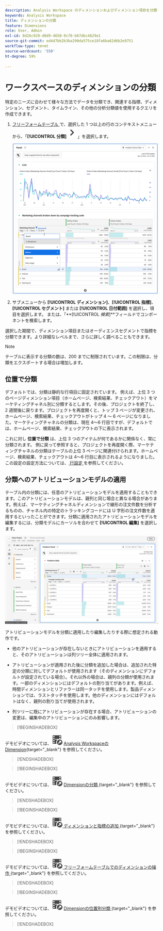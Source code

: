 ```yaml
---
description: Analysis Workspace のディメンションおよびディメンション項目を分類します。
keywords: Analysis Workspace
title: ディメンションの分類
feature: Dimensions
role: User, Admin
exl-id: 0d26c920-d0d9-4650-9cf0-b67dbc4629e1
source-git-commit: ed4d7bb2b3ba290da575ce18fa6ba62d6b2e9751
workflow-type: tm+mt
source-wordcount: '550'
ht-degree: 59%

---
```


# ワークスペースのディメンションの分類

特定のニーズに合わせて様々な方法でデータを分類でき、関連する指標、ディメンション、セグメント、タイムライン、その他の分析分類値を使用するクエリを作成できます。

1. [ フリーフォームテーブル ](/help/analyze/analysis-workspace/visualizations/freeform-table/freeform-table.md) で、選択した 1 つ以上の行のコンテキストメニューから、「**[!UICONTROL 分類]**![ 山形の右 ](/help/assets/icons/ChevronRight.svg)」を選択します。

   ![ 選択した項目からアラートを作成を示すステップ結果。](assets/breakdown.png)

1. サブメニューから **[!UICONTROL ディメンション]**、**[!UICONTROL 指標]**、**[!UICONTROL セグメント]** または **[!UICONTROL 日付範囲]** を選択し、項目を選択します。 または、「**[!UICONTROL *検索&#x200B;*]**フィールドでコンポーネントを検索します。

選択した期間で、ディメンション項目またはオーディエンスセグメントで指標を分類できます。より詳細なレベルまで、さらに詳しく調べることもできます。

>[!NOTE]
>
>テーブルに表示する分類の数は、200 までに制限されています。この制限は、分類をエクスポートする場合は増加します。

## 位置で分類

デフォルトでは、分類は静的な行項目に固定されています。 例えば、上位 3 つのページディメンション項目（ホームページ、検索結果、チェックアウト）をマーケティングチャネル別に分類するとします。その後、プロジェクトを終了し、2 週間後に戻ります。プロジェクトを再度開くと、トップ 3 ページが変更され、ホームページ、検索結果、チェックアウトがトップ 4 ～ 6 ページになりました。マーケティングチャネルの分類は、現在 4～6 行目ですが、デフォルトでは、ホームページ、検索結果、チェックアウトの下に表示されます。

これに対し **位置で分類** は、上位 3 つのアイテムが何であるかに関係なく、常に分類されます。 例に戻って参照すると、プロジェクトを再度開く際、マーケティングチャネルの分類はテーブルの上位 3 ページに関連付けられます。ホームページ、検索結果、チェックアウトは 4～6 行目に表示されるようになりました。 この設定の設定方法については、[ 行設定 ](/help/analyze/analysis-workspace/visualizations/freeform-table/column-row-settings/table-settings.md) を参照してください。



## 分類へのアトリビューションモデルの適用

テーブル内の分類には、任意のアトリビューションモデルを適用することもできます。このアトリビューションモデルは、親列と同じ場合と異なる場合があります。例えば、マーケティングチャネルディメンションで線形の注文件数を分析するものの、チャネル内の特定のトラッキングコードには U 字形の注文件数を適用するといったことができます。分類に適用されたアトリビューションモデルを編集するには、分類モデルにカーソルを合わせて **[!UICONTROL 編集]** を選択します。

![ 分類設定を示す順序アトリビューション比較 ](assets/breakdown-attribution.png)

アトリビューションモデルを分類に適用したり編集したりする際に想定される動作です。

* 他のアトリビューションが存在しないときにアトリビューションを適用すると、そのアトリビューションは列ツリー全体に適用されます。

* アトリビューションが適用された後に分類を追加した場合は、追加された特定の分類に対してデフォルトが使用されます（そのディメンションにデフォルトが設定されている場合）。それ以外の場合は、親列の分類が使用されます。一部のディメンションにはデフォルトの割り当てがあります。例えば、時間ディメンションとリファラーは同一タッチを使用します。製品ディメンションでは、ラストタッチを使用します。他のディメンションにはデフォルトはなく、親列の割り当てが使用されます。

* 列ツリーに既にアトリビューションが存在する場合、アトリビューションの変更は、編集中のアトリビューションにのみ影響します。

>[!BEGINSHADEBOX]

デモビデオについては、![VideoCheckedOut](/help/assets/icons/VideoCheckedOut.svg) [Analysis WorkspaceのDimension](https://video.tv.adobe.com/v/23971?quality=12&learn=on){target="_blank"} を参照してください。


>[!ENDSHADEBOX]


>[!BEGINSHADEBOX]

デモビデオについては、![VideoCheckedOut](/help/assets/icons/VideoCheckedOut.svg) [Dimensionの分類 ](https://video.tv.adobe.com/v/23969?quality=12&learn=on){target="_blank"} を参照してください。


>[!ENDSHADEBOX]


>[!BEGINSHADEBOX]

デモビデオについては、![VideoCheckedOut](/help/assets/icons/VideoCheckedOut.svg)[ ディメンションと指標の追加 ](https://video.tv.adobe.com/v/30606?quality=12&learn=on){target="_blank"} を参照してください。


>[!ENDSHADEBOX]


>[!BEGINSHADEBOX]

デモビデオについては、![VideoCheckedOut](/help/assets/icons/VideoCheckedOut.svg)[ フリーフォームテーブルでのディメンションの操作 ](https://video.tv.adobe.com/v/40179?quality=12&learn=on){target="_blank"} を参照してください。


>[!ENDSHADEBOX]


>[!BEGINSHADEBOX]

デモビデオについては、![VideoCheckedOut](/help/assets/icons/VideoCheckedOut.svg) [Dimensionの位置別分類 ](https://video.tv.adobe.com/v/24033){target="_blank"} を参照してください。


>[!ENDSHADEBOX]



<!--
# Break down dimensions

Break down dimensions and dimension items in Analysis Workspace.

Break down your data in unlimited ways for your specific needs; build queries using relevant metrics, dimensions, segments, time lines, and other analysis breakdown values.

1. [Create a project](/help/analyze/analysis-workspace/home.md) with a data table.
1. In the data table, right-click a line item and select **[!UICONTROL Breakdown]** > *`<item>`*.

   ![Step Result](assets/fa_data_table_actions.png)

   You can break down metrics by dimension items or audience segments across selected time periods. You can also drill down further to a more granular level.

   >[!NOTE]
   >
   >The number of breakdowns to show in the table is limited to 200. This limit will increase for exporting breakdowns.

## Apply attribution models to breakdowns

Any breakdown within a table can also have any attribution model applied to it. This attribution model can be the same or different from the parent column. For example, you can analyze linear Orders on your Marketing Channels dimension but apply U-Shaped Orders to the specific tracking codes within a Channel. To edit the attribution model applied to a breakdown, hover over the breakdown model and click **[!UICONTROL Edit]**:

![Breakdown settings](assets/breakdown_settings.png)

This is the expected behavior when applying attribution models to breakdowns or editing them:

* If you apply an attribution when no other attributions exist, then the attribution applies to the entire column tree.

* If you add a breakdown after an attribution has been applied, it will use the default for the given breakdown that was added, if that dimension has a default. Otherwise it will use the breakdown from the parent column. Some dimensions have a default allocation.  For example, [!UICONTROL Time] dimensions and [!UICONTROL Referrer] use [!UICONTROL Same Touch]. The [!UICONTROL Product] dimension uses [!UICONTROL Last Touch]. Other dimensions don't have a default, and will use the parent column allocation.

* If there are already attributions in the column tree, changing the attribution only impacts the one you are editing.

## Videos


>[!BEGINSHADEBOX]

See ![VideoCheckedOut](/help/assets/icons/VideoCheckedOut.svg) [Adding dimensions and metrics to your project in Analysis Workspace](https://video.tv.adobe.com/v/30606?quality=12&learn=on){target="_blank"} for a demo video.

>[!ENDSHADEBOX]



>[!BEGINSHADEBOX]

See ![VideoCheckedOut](/help/assets/icons/VideoCheckedOut.svg) [Working with dimensions in a Freeform Table](https://video.tv.adobe.com/v/40179?quality=12&learn=on){target="_blank"} for a demo video.

>[!ENDSHADEBOX]


>[!BEGINSHADEBOX]

See ![VideoCheckedOut](/help/assets/icons/VideoCheckedOut.svg) [dimension breakdowns by position](https://video.tv.adobe.com/v/24033?quality=12&learn=on){target="_blank"} for a demo video.

>[!ENDSHADEBOX]


-->